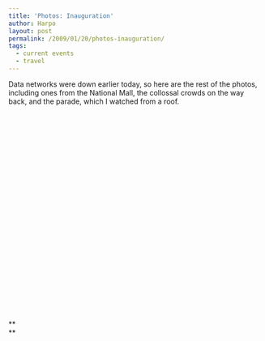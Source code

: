 ```yaml
---
title: 'Photos: Inauguration'
author: Harpo
layout: post
permalink: /2009/01/20/photos-inauguration/
tags:
  - current events
  - travel
---
```

Data networks were down earlier today, so here are the rest of the photos, including ones from the National Mall, the collossal crowds on the way back, and the parade, which I watched from a roof.

<div id='gallery-6' class='gallery galleryid-900 gallery-columns-5 gallery-size-thumbnail'>
  <dl class='gallery-item'>
    <dt class='gallery-icon '>
      <a href='http://www.harpojaeger.com/assets/media/wp-content/uploads/2009/01/l-640-480-80f952bc-1abe-4250-b282-543088d14e96.jpeg'><img width="1" height="1" src="http://www.harpojaeger.com/assets/media/wp-content/uploads/2009/01/l-640-480-80f952bc-1abe-4250-b282-543088d14e96.jpeg" class="attachment-thumbnail" alt="l-640-480-80f952bc-1abe-4250-b282-543088d14e96.jpeg" /></a>
    </dt>
  </dl>
  
  <dl class='gallery-item'>
    <dt class='gallery-icon '>
      <a href='http://www.harpojaeger.com/assets/media/wp-content/uploads/2009/01/l-640-480-f56e18a4-f70f-487a-bddc-19741d9c5662.jpeg'><img width="1" height="1" src="http://www.harpojaeger.com/assets/media/wp-content/uploads/2009/01/l-640-480-f56e18a4-f70f-487a-bddc-19741d9c5662.jpeg" class="attachment-thumbnail" alt="l-640-480-f56e18a4-f70f-487a-bddc-19741d9c5662.jpeg" /></a>
    </dt>
  </dl>
  
  <dl class='gallery-item'>
    <dt class='gallery-icon '>
      <a href='http://www.harpojaeger.com/assets/media/wp-content/uploads/2009/01/l-640-480-7cf44762-fc94-4767-a767-01e1fd21dd8e.jpeg'><img width="1" height="1" src="http://www.harpojaeger.com/assets/media/wp-content/uploads/2009/01/l-640-480-7cf44762-fc94-4767-a767-01e1fd21dd8e.jpeg" class="attachment-thumbnail" alt="l-640-480-7cf44762-fc94-4767-a767-01e1fd21dd8e.jpeg" /></a>
    </dt>
  </dl>
  
  <dl class='gallery-item'>
    <dt class='gallery-icon '>
      <a href='http://www.harpojaeger.com/assets/media/wp-content/uploads/2009/01/l-640-480-ae64cff6-94fc-4da2-946b-a96c2c44aff6.jpeg'><img width="1" height="1" src="http://www.harpojaeger.com/assets/media/wp-content/uploads/2009/01/l-640-480-ae64cff6-94fc-4da2-946b-a96c2c44aff6.jpeg" class="attachment-thumbnail" alt="l-640-480-ae64cff6-94fc-4da2-946b-a96c2c44aff6.jpeg" /></a>
    </dt>
  </dl>
  
  <dl class='gallery-item'>
    <dt class='gallery-icon '>
      <a href='http://www.harpojaeger.com/assets/media/wp-content/uploads/2009/01/l-640-480-e92dfb91-26fa-4655-9efa-56026e89d2b0.jpeg'><img width="1" height="1" src="http://www.harpojaeger.com/assets/media/wp-content/uploads/2009/01/l-640-480-e92dfb91-26fa-4655-9efa-56026e89d2b0.jpeg" class="attachment-thumbnail" alt="l-640-480-e92dfb91-26fa-4655-9efa-56026e89d2b0.jpeg" /></a>
    </dt>
  </dl>
  
  <br style="clear: both" /><dl class='gallery-item'>
    <dt class='gallery-icon '>
      <a href='http://www.harpojaeger.com/assets/media/wp-content/uploads/2009/01/l-640-480-7c74ef16-4b9e-44be-babe-2955fa45f342.jpeg'><img width="1" height="1" src="http://www.harpojaeger.com/assets/media/wp-content/uploads/2009/01/l-640-480-7c74ef16-4b9e-44be-babe-2955fa45f342.jpeg" class="attachment-thumbnail" alt="l-640-480-7c74ef16-4b9e-44be-babe-2955fa45f342.jpeg" /></a>
    </dt>
  </dl>
  
  <dl class='gallery-item'>
    <dt class='gallery-icon '>
      <a href='http://www.harpojaeger.com/assets/media/wp-content/uploads/2009/01/l-640-480-79fc292f-ba33-4887-8b70-02a9d515c11d.jpeg'><img width="1" height="1" src="http://www.harpojaeger.com/assets/media/wp-content/uploads/2009/01/l-640-480-79fc292f-ba33-4887-8b70-02a9d515c11d.jpeg" class="attachment-thumbnail" alt="l-640-480-79fc292f-ba33-4887-8b70-02a9d515c11d.jpeg" /></a>
    </dt>
  </dl>
  
  <dl class='gallery-item'>
    <dt class='gallery-icon '>
      <a href='http://www.harpojaeger.com/assets/media/wp-content/uploads/2009/01/l-640-480-8f0878e4-1259-410f-97ea-c8ae51e04224.jpeg'><img width="1" height="1" src="http://www.harpojaeger.com/assets/media/wp-content/uploads/2009/01/l-640-480-8f0878e4-1259-410f-97ea-c8ae51e04224.jpeg" class="attachment-thumbnail" alt="l-640-480-8f0878e4-1259-410f-97ea-c8ae51e04224.jpeg" /></a>
    </dt>
  </dl>
  
  <dl class='gallery-item'>
    <dt class='gallery-icon '>
      <a href='http://www.harpojaeger.com/assets/media/wp-content/uploads/2009/01/l-640-480-9e69be07-1792-43d4-83b9-d75d4651f4de.jpeg'><img width="1" height="1" src="http://www.harpojaeger.com/assets/media/wp-content/uploads/2009/01/l-640-480-9e69be07-1792-43d4-83b9-d75d4651f4de.jpeg" class="attachment-thumbnail" alt="l-640-480-9e69be07-1792-43d4-83b9-d75d4651f4de.jpeg" /></a>
    </dt>
  </dl>
  
  <dl class='gallery-item'>
    <dt class='gallery-icon '>
      <a href='http://www.harpojaeger.com/assets/media/wp-content/uploads/2009/01/l-640-480-a26e0c02-21e7-4188-b7a3-88db0e877e33.jpeg'><img width="1" height="1" src="http://www.harpojaeger.com/assets/media/wp-content/uploads/2009/01/l-640-480-a26e0c02-21e7-4188-b7a3-88db0e877e33.jpeg" class="attachment-thumbnail" alt="l-640-480-a26e0c02-21e7-4188-b7a3-88db0e877e33.jpeg" /></a>
    </dt>
  </dl>
  
  <br style="clear: both" /><dl class='gallery-item'>
    <dt class='gallery-icon '>
      <a href='http://www.harpojaeger.com/assets/media/wp-content/uploads/2009/01/l-640-480-ef8a3cc6-2d91-4f68-964a-bfafeec9c6e1.jpeg'><img width="1" height="1" src="http://www.harpojaeger.com/assets/media/wp-content/uploads/2009/01/l-640-480-ef8a3cc6-2d91-4f68-964a-bfafeec9c6e1.jpeg" class="attachment-thumbnail" alt="l-640-480-ef8a3cc6-2d91-4f68-964a-bfafeec9c6e1.jpeg" /></a>
    </dt>
  </dl>
  
  <dl class='gallery-item'>
    <dt class='gallery-icon '>
      <a href='http://www.harpojaeger.com/assets/media/wp-content/uploads/2009/01/l-640-480-d38e4053-072d-4449-8c12-33685b9326be.jpeg'><img width="1" height="1" src="http://www.harpojaeger.com/assets/media/wp-content/uploads/2009/01/l-640-480-d38e4053-072d-4449-8c12-33685b9326be.jpeg" class="attachment-thumbnail" alt="l-640-480-d38e4053-072d-4449-8c12-33685b9326be.jpeg" /></a>
    </dt>
  </dl>
  
  <dl class='gallery-item'>
    <dt class='gallery-icon '>
      <a href='http://www.harpojaeger.com/assets/media/wp-content/uploads/2009/01/l-640-480-f535c405-8757-4965-94bb-b560a31bfdd0.jpeg'><img width="1" height="1" src="http://www.harpojaeger.com/assets/media/wp-content/uploads/2009/01/l-640-480-f535c405-8757-4965-94bb-b560a31bfdd0.jpeg" class="attachment-thumbnail" alt="l-640-480-f535c405-8757-4965-94bb-b560a31bfdd0.jpeg" /></a>
    </dt>
  </dl>
  
  <dl class='gallery-item'>
    <dt class='gallery-icon '>
      <a href='http://www.harpojaeger.com/assets/media/wp-content/uploads/2009/01/p-640-480-9850e545-5a2d-4de3-a1ef-bc4ac8bbc055.jpeg'><img width="1" height="1" src="http://www.harpojaeger.com/assets/media/wp-content/uploads/2009/01/p-640-480-9850e545-5a2d-4de3-a1ef-bc4ac8bbc055.jpeg" class="attachment-thumbnail" alt="p-640-480-9850e545-5a2d-4de3-a1ef-bc4ac8bbc055.jpeg" /></a>
    </dt>
  </dl>
  
  <dl class='gallery-item'>
    <dt class='gallery-icon '>
      <a href='http://www.harpojaeger.com/assets/media/wp-content/uploads/2009/01/p-640-480-c7768404-6a56-4605-ba9e-a8f37f852eeb.jpeg'><img width="1" height="1" src="http://www.harpojaeger.com/assets/media/wp-content/uploads/2009/01/p-640-480-c7768404-6a56-4605-ba9e-a8f37f852eeb.jpeg" class="attachment-thumbnail" alt="p-640-480-c7768404-6a56-4605-ba9e-a8f37f852eeb.jpeg" /></a>
    </dt>
  </dl>
  
  <br style="clear: both" /><dl class='gallery-item'>
    <dt class='gallery-icon '>
      <a href='http://www.harpojaeger.com/assets/media/wp-content/uploads/2009/01/p-640-480-13425e6e-8e22-4ed7-88bc-67a0aaba94cf.jpeg'><img width="1" height="1" src="http://www.harpojaeger.com/assets/media/wp-content/uploads/2009/01/p-640-480-13425e6e-8e22-4ed7-88bc-67a0aaba94cf.jpeg" class="attachment-thumbnail" alt="p-640-480-13425e6e-8e22-4ed7-88bc-67a0aaba94cf.jpeg" /></a>
    </dt>
  </dl>
  
  <dl class='gallery-item'>
    <dt class='gallery-icon '>
      <a href='http://www.harpojaeger.com/assets/media/wp-content/uploads/2009/01/l-640-480-b5acdcb9-54db-4424-9dc3-ef4541e40020.jpeg'><img width="1" height="1" src="http://www.harpojaeger.com/assets/media/wp-content/uploads/2009/01/l-640-480-b5acdcb9-54db-4424-9dc3-ef4541e40020.jpeg" class="attachment-thumbnail" alt="l-640-480-b5acdcb9-54db-4424-9dc3-ef4541e40020.jpeg" /></a>
    </dt>
  </dl>
  
  <dl class='gallery-item'>
    <dt class='gallery-icon '>
      <a href='http://www.harpojaeger.com/assets/media/wp-content/uploads/2009/01/l-640-480-607c3a11-e82b-404e-b540-3d31de6a79f4.jpeg'><img width="1" height="1" src="http://www.harpojaeger.com/assets/media/wp-content/uploads/2009/01/l-640-480-607c3a11-e82b-404e-b540-3d31de6a79f4.jpeg" class="attachment-thumbnail" alt="l-640-480-607c3a11-e82b-404e-b540-3d31de6a79f4.jpeg" /></a>
    </dt>
  </dl>
  
  <dl class='gallery-item'>
    <dt class='gallery-icon '>
      <a href='http://www.harpojaeger.com/assets/media/wp-content/uploads/2009/01/l-640-480-1ec58cd0-f22c-4ca9-a178-f7180c7afdf5.jpeg'><img width="1" height="1" src="http://www.harpojaeger.com/assets/media/wp-content/uploads/2009/01/l-640-480-1ec58cd0-f22c-4ca9-a178-f7180c7afdf5.jpeg" class="attachment-thumbnail" alt="l-640-480-1ec58cd0-f22c-4ca9-a178-f7180c7afdf5.jpeg" /></a>
    </dt>
  </dl>
  
  <br style='clear: both' />
</div>

**  
**